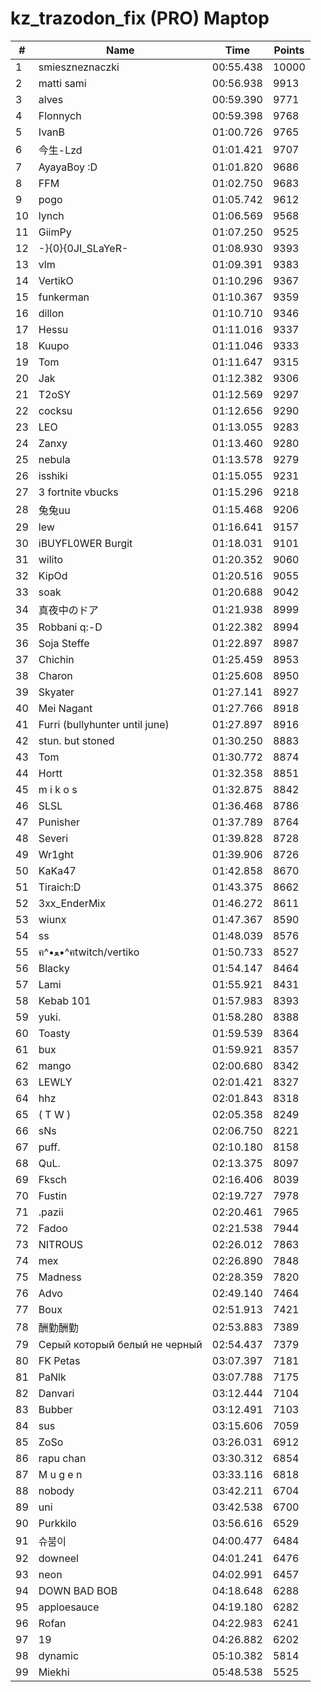 # kz_trazodon_fix (PRO) Maptop

|  # | Name | Time | Points |
|-------------- | -------------- | -------------- | -------------- | 
| 1 | smieszneznaczki | 00:55.438 | 10000 | 
| 2 | matti sami | 00:56.938 | 9913 | 
| 3 | alves | 00:59.390 | 9771 | 
| 4 | Flonnych | 00:59.398 | 9768 | 
| 5 | IvanB | 01:00.726 | 9765 | 
| 6 | 今生-Lzd | 01:01.421 | 9707 | 
| 7 | AyayaBoy :D | 01:01.820 | 9686 | 
| 8 | FFM | 01:02.750 | 9683 | 
| 9 | pogo | 01:05.742 | 9612 | 
| 10 | lynch | 01:06.569 | 9568 | 
| 11 | GiimPy | 01:07.250 | 9525 | 
| 12 | -}{0}{0JI_SLaYeR- | 01:08.930 | 9393 | 
| 13 | vlm | 01:09.391 | 9383 | 
| 14 | VertikO | 01:10.296 | 9367 | 
| 15 | funkerman | 01:10.367 | 9359 | 
| 16 | dillon | 01:10.710 | 9346 | 
| 17 | Hessu | 01:11.016 | 9337 | 
| 18 | Kuupo | 01:11.046 | 9333 | 
| 19 | Tom | 01:11.647 | 9315 | 
| 20 | Jak | 01:12.382 | 9306 | 
| 21 | T2oSY | 01:12.569 | 9297 | 
| 22 | cocksu | 01:12.656 | 9290 | 
| 23 | LEO | 01:13.055 | 9283 | 
| 24 | Zanxy | 01:13.460 | 9280 | 
| 25 | nebula | 01:13.578 | 9279 | 
| 26 | isshiki | 01:15.055 | 9231 | 
| 27 | 3 fortnite vbucks | 01:15.296 | 9218 | 
| 28 | 兔兔uu | 01:15.468 | 9206 | 
| 29 | lew | 01:16.641 | 9157 | 
| 30 | iBUYFL0WER Burgit | 01:18.031 | 9101 | 
| 31 | wilito | 01:20.352 | 9060 | 
| 32 | KipOd | 01:20.516 | 9055 | 
| 33 | soak | 01:20.688 | 9042 | 
| 34 | 真夜中のドア | 01:21.938 | 8999 | 
| 35 | Robbani q:-D | 01:22.382 | 8994 | 
| 36 | Soja Steffe | 01:22.897 | 8987 | 
| 37 | Chichin | 01:25.459 | 8953 | 
| 38 | Charon | 01:25.608 | 8950 | 
| 39 | Skyater | 01:27.141 | 8927 | 
| 40 | Mei Nagant | 01:27.766 | 8918 | 
| 41 | Furri (bullyhunter until june) | 01:27.897 | 8916 | 
| 42 | stun. but stoned | 01:30.250 | 8883 | 
| 43 | Tom | 01:30.772 | 8874 | 
| 44 | Hortt | 01:32.358 | 8851 | 
| 45 | m i k o s | 01:32.875 | 8842 | 
| 46 | SLSL | 01:36.468 | 8786 | 
| 47 | Punisher | 01:37.789 | 8764 | 
| 48 | Severi | 01:39.828 | 8728 | 
| 49 | Wr1ght | 01:39.906 | 8726 | 
| 50 | KaKa47 | 01:42.858 | 8670 | 
| 51 | Tiraich:D | 01:43.375 | 8662 | 
| 52 | 3xx_EnderMix | 01:46.272 | 8611 | 
| 53 | wiunx | 01:47.367 | 8590 | 
| 54 | ss | 01:48.039 | 8576 | 
| 55 | ฅ^•ﻌ•^ฅtwitch/vertiko | 01:50.733 | 8527 | 
| 56 | Blacky | 01:54.147 | 8464 | 
| 57 | Lami | 01:55.921 | 8431 | 
| 58 | Kebab 101 | 01:57.983 | 8393 | 
| 59 | yuki. | 01:58.280 | 8388 | 
| 60 | Toasty | 01:59.539 | 8364 | 
| 61 | bux | 01:59.921 | 8357 | 
| 62 | mango | 02:00.680 | 8342 | 
| 63 | LEWLY | 02:01.421 | 8327 | 
| 64 | hhz | 02:01.843 | 8318 | 
| 65 | ( T W ) | 02:05.358 | 8249 | 
| 66 | sNs | 02:06.750 | 8221 | 
| 67 | puff. | 02:10.180 | 8158 | 
| 68 | QuL. | 02:13.375 | 8097 | 
| 69 | Fksch | 02:16.406 | 8039 | 
| 70 | Fustin | 02:19.727 | 7978 | 
| 71 | .pazii | 02:20.461 | 7965 | 
| 72 | Fadoo | 02:21.538 | 7944 | 
| 73 | NITROUS | 02:26.012 | 7863 | 
| 74 | mex | 02:26.890 | 7848 | 
| 75 | Madness | 02:28.359 | 7820 | 
| 76 | Advo | 02:49.140 | 7464 | 
| 77 | Boux | 02:51.913 | 7421 | 
| 78 | 酬勤酬勤 | 02:53.883 | 7389 | 
| 79 | Серый который белый не черный | 02:54.437 | 7379 | 
| 80 | FK Petas | 03:07.397 | 7181 | 
| 81 | PaNlk | 03:07.788 | 7175 | 
| 82 | Danvari | 03:12.444 | 7104 | 
| 83 | Bubber | 03:12.491 | 7103 | 
| 84 | sus | 03:15.606 | 7059 | 
| 85 | ZoSo | 03:26.031 | 6912 | 
| 86 | rapu chan | 03:30.312 | 6854 | 
| 87 | M u g e n | 03:33.116 | 6818 | 
| 88 | nobody | 03:42.211 | 6704 | 
| 89 | uni | 03:42.538 | 6700 | 
| 90 | Purkkilo | 03:56.616 | 6529 | 
| 91 | 슈붐이 | 04:00.477 | 6484 | 
| 92 | downeel | 04:01.241 | 6476 | 
| 93 | neon | 04:02.991 | 6457 | 
| 94 | DOWN BAD BOB | 04:18.648 | 6288 | 
| 95 | apploesauce | 04:19.180 | 6282 | 
| 96 | Rofan | 04:22.983 | 6241 | 
| 97 | 19 | 04:26.882 | 6202 | 
| 98 | dynamic | 05:10.382 | 5814 | 
| 99 | Miekhi | 05:48.538 | 5525 | 

